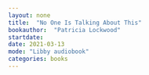 ```yaml
---
layout: none
title:  "No One Is Talking About This"
bookauthor:  "Patricia Lockwood"
startdate:
date: 2021-03-13
mode: "Libby audiobook"
categories: books
---
```

